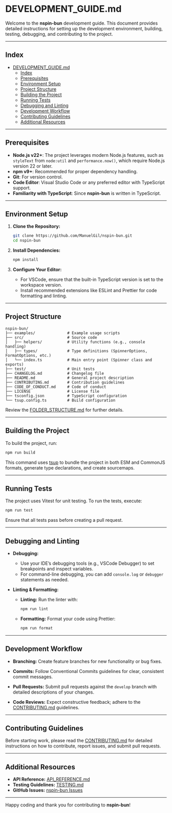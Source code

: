 # DEVELOPMENT_GUIDE.md

Welcome to the **nspin-bun** development guide. This document provides detailed instructions for setting up the development environment, building, testing, debugging, and contributing to the project.

---

## Index

- [DEVELOPMENT_GUIDE.md](#development_guidemd)
  - [Index](#index)
  - [Prerequisites](#prerequisites)
  - [Environment Setup](#environment-setup)
  - [Project Structure](#project-structure)
  - [Building the Project](#building-the-project)
  - [Running Tests](#running-tests)
  - [Debugging and Linting](#debugging-and-linting)
  - [Development Workflow](#development-workflow)
  - [Contributing Guidelines](#contributing-guidelines)
  - [Additional Resources](#additional-resources)

---

## Prerequisites

- **Node.js v22+**: The project leverages modern Node.js features, such as `styleText` from `node:util` and `performance.now()`, which require Node.js version 22 or later.
- **npm v9+**: Recommended for proper dependency handling.
- **Git**: For version control.
- **Code Editor**: Visual Studio Code or any preferred editor with TypeScript support.
- **Familiarity with TypeScript**: Since **nspin-bun** is written in TypeScript.

---

## Environment Setup

1. **Clone the Repository:**

   ```bash
   git clone https://github.com/ManuelGil/nspin-bun.git
   cd nspin-bun
   ```

2. **Install Dependencies:**

   ```bash
   npm install
   ```

3. **Configure Your Editor:**

   - For VSCode, ensure that the built-in TypeScript version is set to the workspace version.
   - Install recommended extensions like ESLint and Prettier for code formatting and linting.

---

## Project Structure

```plaintext
nspin-bun/
├── examples/              # Example usage scripts
├── src/                   # Source code
│   ├── helpers/           # Utility functions (e.g., console handling)
│   ├── types/             # Type definitions (SpinnerOptions, FormatOptions, etc.)
│   └── index.ts           # Main entry point (Spinner class and exports)
├── test/                  # Unit tests
├── CHANGELOG.md           # Changelog file
├── README.md              # General project description
├── CONTRIBUTING.md        # Contribution guidelines
├── CODE_OF_CONDUCT.md     # Code of conduct
├── LICENSE                # License file
├── tsconfig.json          # TypeScript configuration
└── tsup.config.ts         # Build configuration
```

Review the [FOLDER_STRUCTURE.md](./FOLDER_STRUCTURE.md) for further details.

---

## Building the Project

To build the project, run:

```bash
npm run build
```

This command uses [tsup](https://tsup.egoist.dev/) to bundle the project in both ESM and CommonJS formats, generate type declarations, and create sourcemaps.

---

## Running Tests

The project uses Vitest for unit testing. To run the tests, execute:

```bash
npm run test
```

Ensure that all tests pass before creating a pull request.

---

## Debugging and Linting

- **Debugging:**

  - Use your IDE’s debugging tools (e.g., VSCode Debugger) to set breakpoints and inspect variables.
  - For command-line debugging, you can add `console.log` or `debugger` statements as needed.

- **Linting & Formatting:**

  - **Linting:** Run the linter with:

    ```bash
    npm run lint
    ```

  - **Formatting:** Format your code using Prettier:

    ```bash
    npm run format
    ```

---

## Development Workflow

- **Branching:**
  Create feature branches for new functionality or bug fixes.

- **Commits:**
  Follow Conventional Commits guidelines for clear, consistent commit messages.

- **Pull Requests:**
  Submit pull requests against the `develop` branch with detailed descriptions of your changes.

- **Code Reviews:**
  Expect constructive feedback; adhere to the [CONTRIBUTING.md](./CONTRIBUTING.md) guidelines.

---

## Contributing Guidelines

Before starting work, please read the [CONTRIBUTING.md](./CONTRIBUTING.md) for detailed instructions on how to contribute, report issues, and submit pull requests.

---

## Additional Resources

- **API Reference:** [API_REFERENCE.md](./API_REFERENCE.md)
- **Testing Guidelines:** [TESTING.md](./TESTING.md)
- **GitHub Issues:** [nspin-bun Issues](https://github.com/ManuelGil/nspin-bun/issues)

---

Happy coding and thank you for contributing to **nspin-bun**!
